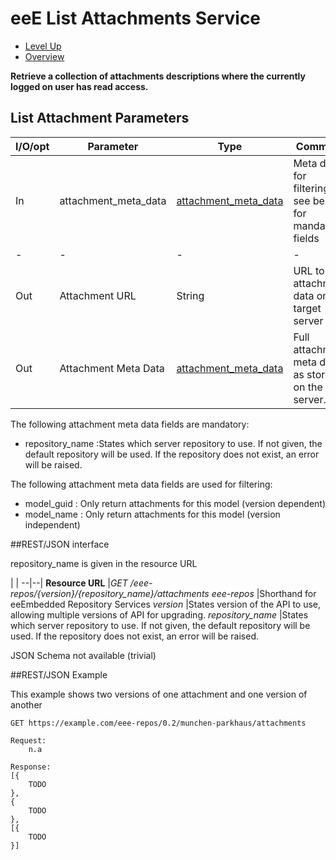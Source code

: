 # eeE List Attachments Service #

* [Level Up](../README.md)
* [Overview](./README.md)

**Retrieve a collection of attachments descriptions where the currently logged on user has read access.**

## List Attachment Parameters

I/O/opt	| Parameter | Type | Comment |
--------|-----------|------|---------|
In  	|attachment_meta_data	|[attachment_meta_data](./a_schemata/attachment_meta_data.md)	| Meta data for filtering, see below for mandatory fields
-|-|-|-|-				
Out 	|Attachment URL			|String			|URL to the attachment data on the target server 
Out 	|Attachment Meta Data 	|[attachment_meta_data](./a_schemata/attachment_meta_data.md)	|Full attachment meta data as stored on the server.

The following attachment meta data fields are mandatory:

* repository_name :States which server repository to use. If not given, the default repository will be used. If the repository does not exist, an error will be raised.

The following attachment meta data fields are used for filtering:

* model_guid : Only return attachments for this model (version dependent)
* model_name : Only return attachments for this model (version independent)


##REST/JSON interface

repository_name is given in the resource URL

 | |
 --|--|
**Resource URL** 	|*GET /eee-repos/{version}/{repository_name}/attachments*
*eee-repos*			|Shorthand for eeEmbedded Repository Services
*version*			|States version of the API to use, allowing multiple versions of API for upgrading.
*repository_name*	|States which server repository to use. If not given, the default repository will be used. If the repository does not exist, an error will be raised.

JSON Schema not available (trivial)

##REST/JSON Example

This example shows two versions of one attachment and one version of another
```
GET https://example.com/eee-repos/0.2/munchen-parkhaus/attachments

Request:
	n.a

Response:
[{
	TODO
},
{
	TODO
},
[{
	TODO
}]
```
